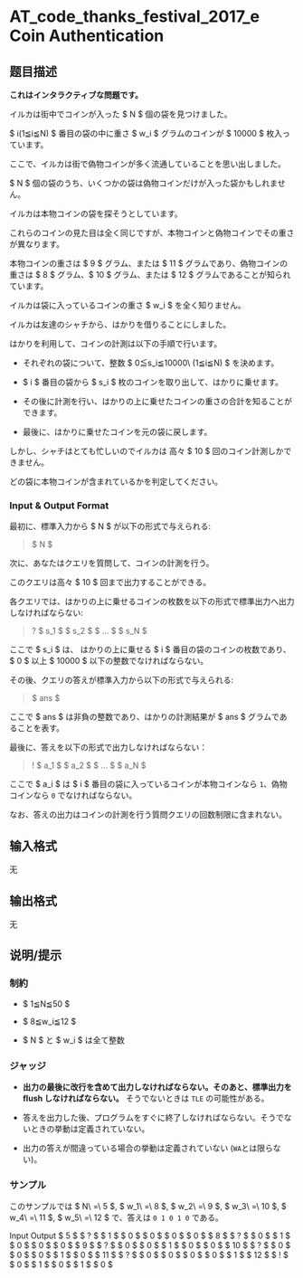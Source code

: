 # AT_code_thanks_festival_2017_e Coin Authentication

## 题目描述

[problemUrl]: https://atcoder.jp/contests/code-thanks-festival-2017/tasks/code_thanks_festival_2017_e

**これはインタラクティブな問題です。**

イルカは街中でコインが入った $ N $ 個の袋を見つけました。   
 $ i(1≦i≦N) $ 番目の袋の中に重さ $ w_i $ グラムのコインが $ 10000 $ 枚入っています。

ここで、イルカは街で偽物コインが多く流通していることを思い出しました。   
 $ N $ 個の袋のうち、いくつかの袋は偽物コインだけが入った袋かもしれません。   
 イルカは本物コインの袋を探そうとしています。

これらのコインの見た目は全く同じですが、本物コインと偽物コインでその重さが異なります。   
 本物コインの重さは $ 9 $ グラム、または $ 11 $ グラムであり、偽物コインの重さは $ 8 $ グラム、$ 10 $ グラム、または $ 12 $ グラムであることが知られています。   
 イルカは袋に入っているコインの重さ $ w_i $ を全く知りません。

イルカは友達のシャチから、はかりを借りることにしました。   
 はかりを利用して、コインの計測は以下の手順で行います。

- それぞれの袋について、整数 $ 0≦s_i≦10000\ (1≦i≦N) $ を決めます。
- $ i $ 番目の袋から $ s_i $ 枚のコインを取り出して、はかりに乗せます。
- その後に計測を行い、はかりの上に乗せたコインの重さの合計を知ることができます。
- 最後に、はかりに乗せたコインを元の袋に戻します。

しかし、シャチはとても忙しいのでイルカは 高々 $ 10 $ 回のコイン計測しかできません。   
 どの袋に本物コインが含まれているかを判定してください。

### Input &amp; Output Format

最初に、標準入力から $ N $ が以下の形式で与えられる:

> $ N $

   
次に、あなたはクエリを質問して、コインの計測を行う。   
 このクエリは高々 $ 10 $ 回まで出力することができる。  
 各クエリでは、はかりの上に乗せるコインの枚数を以下の形式で標準出力へ出力しなければならない:

> ? $ s_1 $ $ s_2 $ $ … $ $ s_N $

ここで $ s_i $ は、 はかりの上に乗せる $ i $ 番目の袋のコインの枚数であり、$ 0 $ 以上 $ 10000 $ 以下の整数でなければならない。

その後、クエリの答えが標準入力から以下の形式で与えられる:

> $ ans $

ここで $ ans $ は非負の整数であり、はかりの計測結果が $ ans $ グラムであることを表す。

   
最後に、答えを以下の形式で出力しなければならない：

> ! $ a_1 $ $ a_2 $ $ … $ $ a_N $

ここで $ a_i $ は $ i $ 番目の袋に入っているコインが本物コインなら `1`、偽物コインなら `0` でなければならない。   
 なお、答えの出力はコインの計測を行う質問クエリの回数制限に含まれない。

## 输入格式

无

## 输出格式

无

## 说明/提示

### 制約

- $ 1≦N≦50 $
- $ 8≦w_i≦12 $
- $ N $ と $ w_i $ は全て整数

### ジャッジ

- **出力の最後に改行を含めて出力しなければならない。そのあと、標準出力を flush しなければならない。** そうでないときは `TLE` の可能性がある。
- 答えを出力した後、プログラムをすぐに終了しなければならない。そうでないときの挙動は定義されていない。
- 出力の答えが間違っている場合の挙動は定義されていない (`WA`とは限らない)。

### サンプル

このサンプルでは $ N\ =\ 5 $, $ w_1\ =\ 8 $, $ w_2\ =\ 9 $, $ w_3\ =\ 10 $, $ w_4\ =\ 11 $, $ w_5\ =\ 12 $ で、答えは `0 1 0 1 0` である。

 Input Output $ 5 $   $ ? $ $ 1 $ $ 0 $ $ 0 $ $ 0 $ $ 0 $ $ 8 $   $ ? $ $ 0 $ $ 1 $ $ 0 $ $ 0 $ $ 0 $ $ 9 $   $ ? $ $ 0 $ $ 0 $ $ 1 $ $ 0 $ $ 0 $ $ 10 $   $ ? $ $ 0 $ $ 0 $ $ 0 $ $ 1 $ $ 0 $ $ 11 $   $ ? $ $ 0 $ $ 0 $ $ 0 $ $ 0 $ $ 1 $ $ 12 $   $ ! $ $ 0 $ $ 1 $ $ 0 $ $ 1 $ $ 0 $